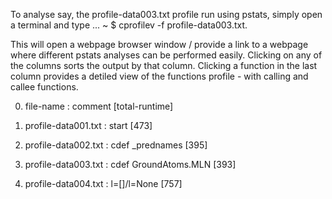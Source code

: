To analyse say, the profile-data003.txt profile run using pstats, simply open a terminal and type ... ~ $ cprofilev -f profile-data003.txt.

This will open a webpage browser window / provide a link to a webpage where different pstats analyses can be performed easily. Clicking on any of the columns sorts the output by that column. Clicking a function in the last column provides a detiled view of the functions profile - with calling and callee functions.

0. file-name : comment [total-runtime]

1. profile-data001.txt : start [473]
2. profile-data002.txt : cdef _prednames [395]
3. profile-data003.txt : cdef GroundAtoms.MLN [393]
4. profile-data004.txt : l=[]/l=None [757]
